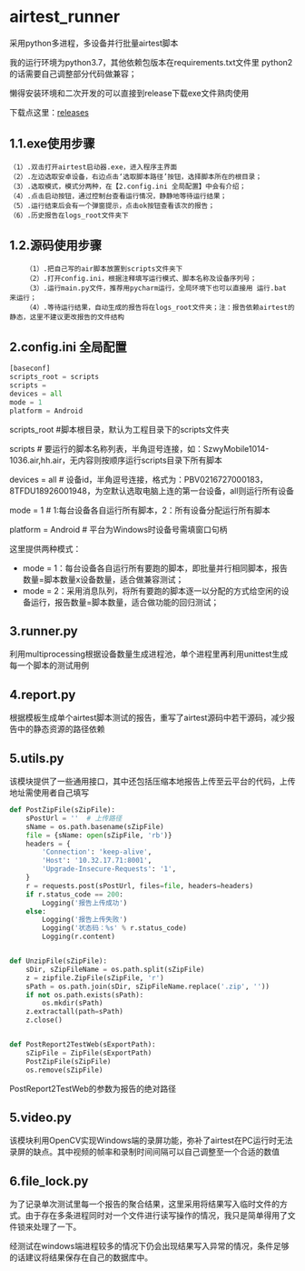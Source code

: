 # airtest_runner
采用python多进程，多设备并行批量airtest脚本

我的运行环境为python3.7，其他依赖包版本在requirements.txt文件里
python2的话需要自己调整部分代码做兼容；

懒得安装环境和二次开发的可以直接到release下载exe文件熟肉使用

下载点这里：[releases](https://github.com/buffaloleo143/airtest_runner/releases)

## 1.1.exe使用步骤
	（1）.双击打开airtest启动器.exe，进入程序主界面
	（2）.左边选取安卓设备，右边点击‘选取脚本路径’按钮，选择脚本所在的根目录；
	（3）.选取模式，模式分两种，在【2.config.ini 全局配置】中会有介绍；
	（4）.点击启动按钮，通过控制台查看运行情况，静静地等待运行结果；
	（5）.运行结束后会有一个弹窗提示，点击ok按钮查看该次的报告；
	（6）.历史报告在logs_root文件夹下

## 1.2.源码使用步骤

		（1）.把自己写的air脚本放置到scripts文件夹下
		（2）.打开config.ini，根据注释填写运行模式、脚本名称及设备序列号；
		（3）.运行main.py文件，推荐用pycharm运行，全局环境下也可以直接用 运行.bat 来运行；
		（4）.等待运行结果，自动生成的报告将在logs_root文件夹；注：报告依赖airtest的静态，这里不建议更改报告的文件结构
 
## 2.config.ini 全局配置

```python
[baseconf]
scripts_root = scripts
scripts = 
devices = all
mode = 1
platform = Android

```
scripts_root  #脚本根目录，默认为工程目录下的scripts文件夹

scripts   # 要运行的脚本名称列表，半角逗号连接，如：SzwyMobile1014-1036.air,hh.air，无内容则按顺序运行scripts目录下所有脚本

devices = all  # 设备id，半角逗号连接，格式为：PBV0216727000183，8TFDU18926001948，为空默认选取电脑上连的第一台设备，all则运行所有设备

mode = 1  # 1:每台设备各自运行所有脚本，2：所有设备分配运行所有脚本

platform = Android  # 平台为Windows时设备号需填窗口句柄

这里提供两种模式：
 - mode = 1：每台设备各自运行所有要跑的脚本，即批量并行相同脚本，报告数量=脚本数量x设备数量，适合做兼容测试；
 - mode = 2：采用消息队列，将所有要跑的脚本逐一以分配的方式给空闲的设备运行，报告数量=脚本数量，适合做功能的回归测试；


## 3.runner.py 
利用multiprocessing根据设备数量生成进程池，单个进程里再利用unittest生成每一个脚本的测试用例

## 4.report.py
根据模板生成单个airtest脚本测试的报告，重写了airtest源码中若干源码，减少报告中的静态资源的路径依赖

## 5.utils.py
该模块提供了一些通用接口，其中还包括压缩本地报告上传至云平台的代码，上传地址需使用者自己填写

```python
def PostZipFile(sZipFile):
	sPostUrl = ''  # 上传路径
	sName = os.path.basename(sZipFile)
	file = {sName: open(sZipFile, 'rb')}
	headers = {
		'Connection': 'keep-alive',
		'Host': '10.32.17.71:8001',
		'Upgrade-Insecure-Requests': '1',
	}
	r = requests.post(sPostUrl, files=file, headers=headers)
	if r.status_code == 200:
		Logging('报告上传成功')
	else:
		Logging('报告上传失败')
		Logging('状态码：%s' % r.status_code)
		Logging(r.content)


def UnzipFile(sZipFile):
	sDir, sZipFileName = os.path.split(sZipFile)
	z = zipfile.ZipFile(sZipFile, 'r')
	sPath = os.path.join(sDir, sZipFileName.replace('.zip', ''))
	if not os.path.exists(sPath):
		os.mkdir(sPath)
	z.extractall(path=sPath)
	z.close()


def PostReport2TestWeb(sExportPath):
	sZipFile = ZipFile(sExportPath)
	PostZipFile(sZipFile)
	os.remove(sZipFile)
```
PostReport2TestWeb的参数为报告的绝对路径

## 5.video.py
该模块利用OpenCV实现Windows端的录屏功能，弥补了airtest在PC运行时无法录屏的缺点。其中视频的帧率和录制时间间隔可以自己调整至一个合适的数值

## 6.file_lock.py
为了记录单次测试里每一个报告的聚合结果，这里采用将结果写入临时文件的方式。由于存在多条进程同时对一个文件进行读写操作的情况，我只是简单得用了文件锁来处理了一下。

经测试在windows端进程较多的情况下仍会出现结果写入异常的情况，条件足够的话建议将结果保存在自己的数据库中。
